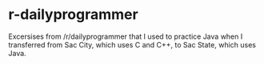 # r-dailyprogrammer
Excersises from /r/dailyprogrammer that I used to practice Java when I transferred from Sac City, which uses C and C++, to Sac State, which uses Java.
